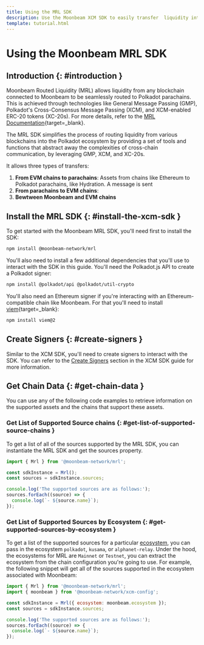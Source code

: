 ```yaml
---
title: Using the MRL SDK 
description: Use the Moonbeam XCM SDK to easily transfer  liquidity into and across the Polkadot ecosystem from other ecosystems like Ethereum
template: tutorial.html
---
```

# Using the Moonbeam MRL SDK

## Introduction {: #introduction }
Moonbeam Routed Liquidity (MRL) allows liquidity from any blockchain connected to Moonbeam to be seamlessly routed to Polkadot parachains. This is achieved through technologies like General Message Passing (GMP), Polkadot's Cross-Consensus Message Passing (XCM), and XCM-enabled ERC-20 tokens (XC-20s). For more details, refer to the [MRL Documentation](https://docs.moonbeam.network/builders/interoperability/mrl/){target=\_blank}.

The MRL SDK simplifies the process of routing liquidity from various blockchains into the Polkadot ecosystem by providing a set of tools and functions that abstract away the complexities of cross-chain communication, by leveraging GMP, XCM, and XC-20s.

It allows three types of transfers:

1. **From EVM chains to parachains**: Assets from chains like Ethereum to Polkadot parachains, like Hydration. A message is sent 
2. **From parachains to EVM chains**:  
3. **Bewtween Moonbeam and EVM chains**

<!-- TODO mjm add info here -->
## Install the MRL SDK {: #install-the-xcm-sdk }

To get started with the Moonbeam MRL SDK, you'll need first to install the SDK:

```bash
npm install @moonbeam-network/mrl
```

You'll also need to install a few additional dependencies that you'll use to interact with the SDK in this guide. You'll need the Polkadot.js API to create a Polkadot signer:

```bash
npm install @polkadot/api @polkadot/util-crypto
```

You'll also need an Ethereum signer if you're interacting with an Ethereum-compatible chain like Moonbeam. For that you'll need to install [viem](https://viem.sh/docs/installation){target=\_blank}:


```bash
npm install viem@2
```

## Create Signers {: #create-signers }

Similar to the XCM SDK, you'll need to create signers to interact with the SDK. You can refer to the [Create Signers](./example-usage.md#create-signers) section in the XCM SDK guide for more information.

## Get Chain Data {: #get-chain-data }

You can use any of the following code examples to retrieve information on the supported assets and the chains that support these assets.

### Get List of Supported Source chains {: #get-list-of-supported-source-chains }

To get a list of all of the sources supported by the MRL SDK, you can instantiate the MRL SDK and get the sources property.

```js
import { Mrl } from '@moonbeam-network/mrl';

const sdkInstance = Mrl();
const sources = sdkInstance.sources;

console.log('The supported sources are as follows:');
sources.forEach((source) => {
  console.log(`- ${source.name}`);
});
```

### Get List of Supported Sources by Ecosystem {: #get-supported-sources-by-ecosystem }
<!-- TODO mjm exosystem reference -->
To get a list of the supported sources for a particular [ecosystem](./reference/interfaces.md#the-ecosystem-type), you can pass in the ecosystem  `polkadot`, `kusama`, or `alphanet-relay`. Under the hood, the ecosystems for MRL are `Mainnet` or `Testnet`, you can extract the ecosystem from the chain configuration you're going to use. For example, the following snippet will get all of the sources supported in the ecosystem associated with Moonbeam:

```js
import { Mrl } from '@moonbeam-network/mrl';
import { moonbeam } from '@moonbeam-network/xcm-config';

const sdkInstance = Mrl({ ecosystem: moonbeam.ecosystem });
const sources = sdkInstance.sources;

console.log('The supported sources are as follows:');
sources.forEach((source) => {
  console.log(`- ${source.name}`);
});
```